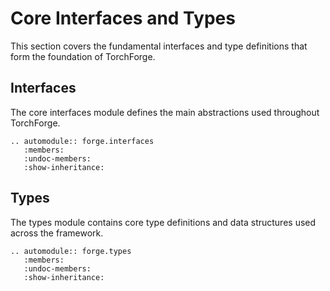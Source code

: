 # Core Interfaces and Types

This section covers the fundamental interfaces and type definitions that form the foundation of TorchForge.

## Interfaces

The core interfaces module defines the main abstractions used throughout TorchForge.

```{eval-rst}
.. automodule:: forge.interfaces
   :members:
   :undoc-members:
   :show-inheritance:
```

## Types

The types module contains core type definitions and data structures used across the framework.

```{eval-rst}
.. automodule:: forge.types
   :members:
   :undoc-members:
   :show-inheritance:
```
